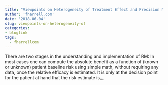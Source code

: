 ```yaml
---
title: "Viewpoints on Heterogeneity of Treatment Effect and Precision Medicine"
author: 'fharrell.com'
date: '2018-06-04'
slug: viewpoints-on-heterogeneity-of
categories:
- bloglink
tags:
  - fharrellcom
---
```


There are two stages in the understanding and implementation of RM: In most cases one can compute the absolute benefit as a function of (known or unknown) patient baseline risk using simple math, without requiring any data, once the relative efficacy is estimated. It is only at the decision point for the patient at hand that the risk estimate is[... <i class="fas fa-external-link-alt"></i>](http://fharrell.com/post/hteview/)


